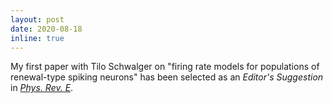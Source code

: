 ```yaml
---
layout: post
date: 2020-08-18 
inline: true
---
```


My first paper with Tilo Schwalger on "firing rate models for populations of renewal-type spiking neurons" has been selected as an _Editor's Suggestion_ in [_Phys. Rev. E_](https://journals.aps.org/pre/abstract/10.1103/PhysRevE.102.022407).
